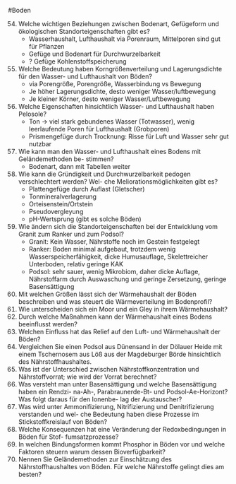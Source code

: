 #Boden 

54. Welche wichtigen Beziehungen zwischen Bodenart, Gefügeform und ökologischen
Standorteigenschaften gibt es?
	- Wasserhaushalt, Lufthaushalt via Porenraum, Mittelporen sind gut für Pflanzen
	- Gefüge und Bodenart für Durchwurzelbarkeit 
	- ? Gefüge Kohlenstoffspeicherung
55. Welche Bedeutung haben Korngrößenverteilung und Lagerungsdichte für den Wasser-
und Lufthaushalt von Böden?
	- via Porengröße, Porengröße, Wasserbindung vs Bewegung
	- Je höher Lagerungsdichte, desto weniger Wasser/luftbewegung
	- Je kleiner Körner, desto weniger Wasser/Luftbewegung
56. Welche Eigenschaften hinsichtlich Wasser- und Lufthaushalt haben Pelosole?
	- Ton -> viel stark gebundenes Wasser (Totwasser), wenig leerlaufende Poren für Lufthaushalt (Grobporen)
	- Prismengefüge durch Trocknung: Risse für Luft und Wasser sehr gut nutzbar
57. Wie kann man den Wasser- und Lufthaushalt eines Bodens mit Geländemethoden be-
stimmen?
	- Bodenart, dann mit Tabellen weiter 
58. Wie kann die Gründigkeit und Durchwurzelbarkeit pedogen verschlechtert werden? Wel-
che Meliorationsmöglichkeiten gibt es?
	- Plattengefüge durch Auflast (Gletscher)
	- Tonmineralverlagerung
	- Orteisenstein/Ortstein 
	- Pseudovergleyung
	- pH-Wertsprung (gibt es solche Böden)
59. Wie ändern sich die Standorteigenschaften bei der Entwicklung vom Granit zum Ranker
und zum Podsol?
	- Granit: Kein Wasser, Nährstoffe noch im Gestein festgelegt
	- Ranker: Boden minimal aufgebaut, trotzdem wenig Wasserspeicherfähigkeit, dicke Humusauflage, Skelettreicher Unterboden, relativ geringe KAK
	- Podsol: sehr sauer, wenig Mikrobiom, daher dicke Auflage, Nährstoffarm durch Auswaschung und geringe Zersetzung, geringe Basensättigung
60. Mit welchen Größen lässt sich der Wärmehaushalt der Böden beschreiben und was
steuert die Wärmeverteilung im Bodenprofil?
61. Wie unterscheiden sich ein Moor und ein Gley in ihrem Wärmehaushalt?
62. Durch welche Maßnahmen kann der Wärmehaushalt eines Bodens beeinflusst werden?
63. Welchen Einfluss hat das Relief auf den Luft- und Wärmehaushalt der Böden?
64. Vergleichen Sie einen Podsol aus Dünensand in der Dölauer Heide mit einem
Tschernosem aus Löß aus der Magdeburger Börde hinsichtlich des Nährstoffhaushaltes.
65. Was ist der Unterschied zwischen Nährstoffkonzentration und Nährstoffvorrat; wie wird
der Vorrat berechnet?
66. Was versteht man unter Basensättigung und welche Basensättigung haben ein Rendzi-
na-Ah-, Parabraunerde-Bt- und Podsol-Ae-Horizont? Was folgt daraus für den Ionenbe-
lag der Austauscher?
67. Was wird unter Ammonifizierung, Nitrifizierung und Denitrifizierung verstanden und wel-
che Bedeutung haben diese Prozesse im Stickstoffkreislauf von Böden?
68. Welche Konsequenzen hat eine Veränderung der Redoxbedingungen in Böden für Stof-
fumsatzprozesse?
69. In welchen Bindungsformen kommt Phosphor in Böden vor und welche Faktoren steuern
warum dessen Bioverfügbarkeit?
70. Nennen Sie Geländemethoden zur Einschätzung des Nährstoffhaushaltes von Böden.
Für welche Nährstoffe gelingt dies am besten?
